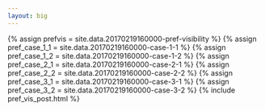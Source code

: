```yaml
---
layout: big
---
```

{% assign prefvis = site.data.20170219160000-pref-visibility %}
{% assign pref_case_1_1 = site.data.20170219160000-case-1-1 %}
{% assign pref_case_1_2 = site.data.20170219160000-case-1-2 %}
{% assign pref_case_2_1 = site.data.20170219160000-case-2-1 %}
{% assign pref_case_2_2 = site.data.20170219160000-case-2-2 %}
{% assign pref_case_3_1 = site.data.20170219160000-case-3-1 %}
{% assign pref_case_3_2 = site.data.20170219160000-case-3-2 %}
{% include pref_vis_post.html %}
